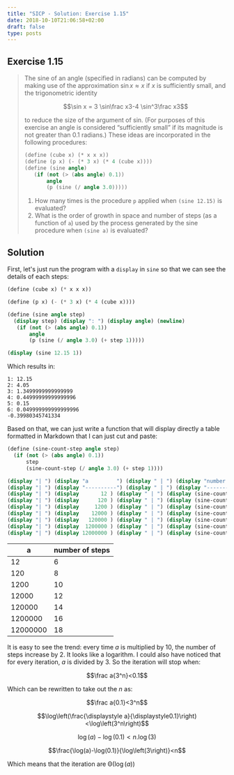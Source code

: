 ```yaml
---
title: "SICP - Solution: Exercise 1.15"
date: 2018-10-10T21:06:58+02:00
draft: false
type: posts
---
```


## Exercise 1.15

> The sine of an angle (specified in radians) can be computed by making use of the approximation ${\sin x\approx x}$ if $x$ is sufficiently small, and the trigonometric identity
> 
> $$\sin x = 3 \sin\frac x3-4 \sin^3\frac x3$$
> 
> to reduce the size of the argument of sin. (For purposes of this exercise an angle is considered “sufficiently small” if its magnitude is not greater than 0.1 radians.) These ideas are incorporated in the following procedures:
> 
> ```scheme
> (define (cube x) (* x x x))
> (define (p x) (- (* 3 x) (* 4 (cube x))))
> (define (sine angle)
>    (if (not (> (abs angle) 0.1))
>        angle
>        (p (sine (/ angle 3.0)))))
> ```
> 
> 1. How many times is the procedure `p` applied when `(sine 12.15)` is evaluated?
> 2. What is the order of growth in space and number of steps (as a function of `a`) used by the process generated by the sine procedure when `(sine a)` is evaluated?

## Solution

First, let's just run the program with a `display` in `sine` so that we can see the details of each steps:

```scheme
(define (cube x) (* x x x))

(define (p x) (- (* 3 x) (* 4 (cube x))))

(define (sine angle step)
  (display step) (display ": ") (display angle) (newline)
   (if (not (> (abs angle) 0.1))
       angle
       (p (sine (/ angle 3.0) (+ step 1)))))

(display (sine 12.15 1))
```

Which results in:

```
1: 12.15
2: 4.05
3: 1.3499999999999999
4: 0.44999999999999996
5: 0.15
6: 0.049999999999999996
-0.39980345741334
```

Based on that, we can just write a function that will display directly a table formatted in Markdown that I can just cut and paste:

```scheme
(define (sine-count-step angle step)
  (if (not (> (abs angle) 0.1))
      step
      (sine-count-step (/ angle 3.0) (+ step 1))))

(display "| ") (display "a         ") (display " | ") (display "number of steps              ") (display " |") (newline)
(display "| ") (display "----------") (display " | ") (display "-----------------------------") (display " |") (newline)
(display "| ") (display       12 ) (display " | ") (display (sine-count-step       12 1)) (display " |") (newline)
(display "| ") (display      120 ) (display " | ") (display (sine-count-step      120 1)) (display " |") (newline)
(display "| ") (display     1200 ) (display " | ") (display (sine-count-step     1200 1)) (display " |") (newline)
(display "| ") (display    12000 ) (display " | ") (display (sine-count-step    12000 1)) (display " |") (newline)
(display "| ") (display   120000 ) (display " | ") (display (sine-count-step   120000 1)) (display " |") (newline)
(display "| ") (display  1200000 ) (display " | ") (display (sine-count-step  1200000 1)) (display " |") (newline)
(display "| ") (display 12000000 ) (display " | ") (display (sine-count-step 12000000 1)) (display " |") (newline)
```

| a        | number of steps |
| -------- | --------------- |
| 12       | 6               |
| 120      | 8               |
| 1200     | 10              |
| 12000    | 12              |
| 120000   | 14              |
| 1200000  | 16              |
| 12000000 | 18              |

It is easy to see the trend: every time $a$ is multiplied by 10, the number of steps increase by 2. It looks like a logarithm. I could also have noticed that for every iteration, $a$ is divided by 3. So the iteration will stop when:

$$\frac a{3^n}<0.1$$

Which can be rewritten to take out the $n$ as:

$$\frac a{0.1}<3^n$$

$$\log\left(\frac{\displaystyle a}{\displaystyle0.1}\right)<\log\left(3^n\right)$$

$$\log(a)-\log(0.1)<n.\log\left(3\right)$$

$$\frac{\log(a)-\log(0.1)}{\log\left(3\right)}<n$$

Which means that the iteration are ${\mathrm\Theta(\log(a))}$
